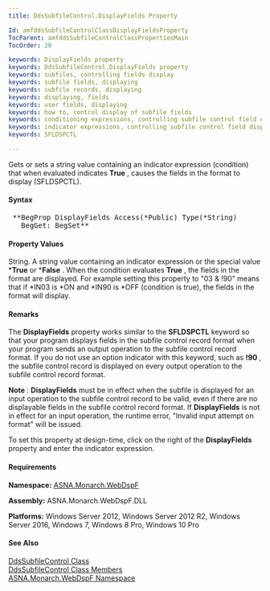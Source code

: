 ```yaml
---
title: DdsSubfileControl.DisplayFields Property

Id: amfddsSubfileControlClassDisplayFieldsProperty
TocParent: amfddsSubfileControlClassPropertiesMain
TocOrder: 20

keywords: DisplayFields property
keywords: DdsSubfileControl.DisplayFields property
keywords: subfiles, controlling fields display
keywords: subfile fields, displaying
keywords: subfile records, displaying
keywords: displaying, fields
keywords: user fields, displaying
keywords: how to, control display of subfile fields
keywords: conditioning expressions, controlling subfile control field display
keywords: indicator expressions, controlling subfile control field display
keywords: SFLDSPCTL

---
```


Gets or sets a string value containing an indicator expression (condition) that when evaluated indicates **True** , causes the fields in the format to display (SFLDSPCTL).

#### Syntax
<pre class="prettyprint"> **BegProp DisplayFields Access(*Public) Type(*String)
   BegGet: BegSet** </pre>

#### Property Values
String. A string value containing an indicator expression or the special value ***True** or ***False** . When the condition evaluates **True** , the fields in the format are displayed. For example setting this property to "03 &amp; !90" means that if *IN03 is *ON and *IN90 is *OFF (condition is true), the fields in the format will display.

#### Remarks
The **DisplayFields** property works similar to the **SFLDSPCTL** keyword so that your program displays fields in the subfile control record format when your program sends an output operation to the subfile control record format. If you do not use an option indicator with this keyword, such as **!90** , the subfile control record is displayed on every output operation to the subfile control record format.

**Note** : **DisplayFields** must be in effect when the subfile is displayed for an input operation to the subfile control record to be valid, even if there are no displayable fields in the subfile control record format. If **DisplayFields** is not in effect for an input operation, the runtime error, "Invalid input attempt on format" will be issued.

To set this property at design-time, click on the right of the **DisplayFields** property and enter the indicator expression.

#### Requirements
**Namespace:** [ASNA.Monarch.WebDspF](amfWebDspFNamespace.html)

**Assembly:** ASNA.Monarch.WebDspF.DLL

**Platforms:** Windows Server 2012, Windows Server 2012 R2, Windows Server 2016, Windows 7, Windows 8 Pro, Windows 10 Pro

#### See Also
[ DdsSubfileControl Class](amfddsSubfileControlClass.html) <br /> [ DdsSubfileControl Class Members](amfddsSubfileControlClassMembers.html) <br /> [ ASNA.Monarch.WebDspF Namespace](amfWebDspFNamespace.html) 
